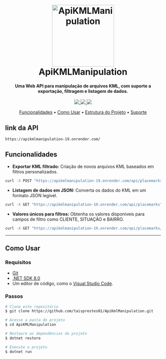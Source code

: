 <h1 align="center">
  <br>
  <a href="https://github.com/user-attachments/assets/8a2f48c8-d3eb-4a59-a487-105dd0635144"><img src="https://github.com/user-attachments/assets/8a2f48c8-d3eb-4a59-a487-105dd0635144" alt="ApiKMLManipulation" width="200"></a>
  <br>
  ApiKMLManipulation
  <br>
</h1>

<h4 align="center">Uma Web API para manipulação de arquivos KML, com suporte a exportação, filtragem e listagem de dados.</h4>

<p align="center">
  <a href="https://dotnet.microsoft.com/">
    <img src="https://img.shields.io/badge/.NET-8.0-blue.svg">
  </a>
  <a href="https://swagger.io/">
    <img src="https://img.shields.io/badge/Swagger-OpenAPI-yellow.svg">
  </a>
  <a href="https://github.com/coverlet-coverage/coverlet">
    <img src="https://img.shields.io/badge/Coverlet-Code--Coverage-brightgreen.svg">
  </a>
</p>

<p align="center">
  <a href="#key-features">Funcionalidades</a> •
  <a href="#how-to-use">Como Usar</a> •
  <a href="#project-structure">Estrutura do Projeto</a> •
  <a href="#support">Suporte</a>
</p>

## link da API
```bash
https://apikmlmanipulation-19.onrender.com/

```
## Funcionalidades

* **Exportar KML filtrado:** Criação de novos arquivos KML baseados em filtros personalizados.
```bash
curl -X POST "https://apikmlmanipulation-19.onrender.com/api/placemarks/export"

```
* **Listagem de dados em JSON:** Converta os dados do KML em um formato JSON legível.
```bash
curl -X GET "https://apikmlmanipulation-19.onrender.com/api/placemarks"

```

* **Valores únicos para filtros:** Obtenha os valores disponíveis para campos de filtro como CLIENTE, SITUAÇÃO e BAIRRO.
```bash
curl -X GET "https://apikmlmanipulation-19.onrender.com/api/placemarks/filters"

```

---

## Como Usar

### Requisitos

- [Git](https://git-scm.com)  
- [.NET SDK 8.0](https://dotnet.microsoft.com/download)  
- Um editor de código, como o [Visual Studio Code](https://code.visualstudio.com/).

### Passos

```bash
# Clone este repositório
$ git clone https://github.com/taisprestes01/ApiKmlManipulation.git

# Acesse a pasta do projeto
$ cd ApiKMLManipulation

# Restaure as dependências do projeto
$ dotnet restore

# Execute o projeto
$ dotnet run
